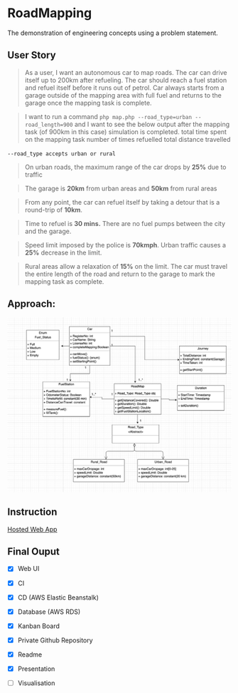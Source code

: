 # RoadMapping
The demonstration of engineering concepts using a problem statement. 
## User Story
> As a user, I want an autonomous car to map roads. The car can drive itself up to 200km after refueling. The car should reach a fuel station and refuel itself before it runs out of petrol. Car always starts from a garage outside of the mapping area with full fuel and returns to the garage once the mapping task is complete. 

> I want to run a command `php map.php --road_type=urban --road_length=900` and I want to see the below output after the mapping task (of 900km in this case) simulation is completed. 
total time spent on the mapping task
number of times refuelled
total distance travelled

`--road_type accepts urban or rural`

> On urban roads, the maximum range of the car drops by **25%** due to traffic

> The garage is **20km** from urban areas  and **50km** from rural areas

> From any point, the car can refuel itself by taking a detour that is a round-trip of **10km**. 

> Time to refuel is **30 mins.** There are no fuel pumps between the city and the garage.

> Speed limit imposed by the police is **70kmph**. Urban traffic causes a **25%** decrease in the  limit.

> Rural areas allow a relaxation of **15%** on the limit.
The car must travel the entire length of the road and return to the garage to mark the mapping task as complete.


## Approach: 
![Class Diagram](https://github.com/ShreyasSubhedar/RoadMapping/blob/master/Docs/images/class-diagram.png)
## Instruction 
[Hosted Web App](http://rm-env.eba-beqhjpa5.ap-south-1.elasticbeanstalk.com/Car.php)


## Final Ouput
- [x] Web UI
- [x] CI
- [x] CD (AWS Elastic Beanstalk)
- [x] Database (AWS RDS)
- [x] Kanban Board
- [x] Private Github Repository
- [x] Readme
- [x] Presentation
- [ ] Visualisation 


